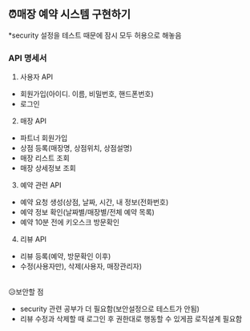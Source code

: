## ⏰매장 예약 시스템 구현하기 <br>

*security 설정을 테스트 때문에 잠시 모두 허용으로 해놓음

### API 명세서

1. 사용자 API<br>

- 회원가입(아이디. 이름, 비밀번호, 핸드폰번호)<br>
- 로그인

2. 매장 API
- 파트너 회원가입
- 상점 등록(매장명, 상점위치, 상점설명)
- 매장 리스트 조회
- 매장 상세정보 조회

3. 예약 관련 API
- 예약 요청 생성(상점, 날짜, 시간, 내 정보(전화번호)
- 예약 정보 확인(날짜별/매장별/전체 예약 목록)
- 예약 10분 전에 키오스크 방문확인

4. 리뷰 API
- 리뷰 등록(예약, 방문확인 이후)
- 수정(사용자만), 삭제(사용자, 매장관리자)

<br>
😥보안할 점 <br>

- security 관련 공부가 더 필요함(보안설정으로 테스트가 안됨)<br>
- 리뷰 수정과 삭제할 때 로그인 후 권한대로 행동할 수 있게끔 로직설계 필요함

